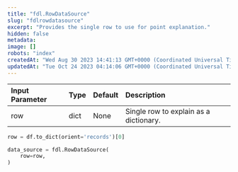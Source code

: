 ```yaml
---
title: "fdl.RowDataSource"
slug: "fdlrowdatasource"
excerpt: "Provides the single row to use for point explanation."
hidden: false
metadata: 
image: []
robots: "index"
createdAt: "Wed Aug 30 2023 14:41:13 GMT+0000 (Coordinated Universal Time)"
updatedAt: "Tue Oct 24 2023 04:14:06 GMT+0000 (Coordinated Universal Time)"
---
```

| Input Parameter | Type | Default | Description                            |
| :-------------- | :--- | :------ | :------------------------------------- |
| row             | dict | None    | Single row to explain as a dictionary. |



```python Usage
row = df.to_dict(orient='records')[0]

data_source = fdl.RowDataSource(
    row=row,
)
```